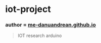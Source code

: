 # iot-project
### author = <a href="me-danuandrean.github.io">me-danuandrean.github.io</a>
> IOT research arduino <br>

